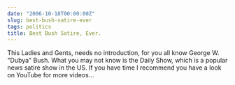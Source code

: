```yaml
---
date: "2006-10-18T00:00:00Z"
slug: best-bush-satire-ever
tags: politics
title: Best Bush Satire, Ever.
---
```


This Ladies and Gents, needs no introduction, for you all know George W.
"Dubya" Bush. What you may not know is the Daily Show, which is a popular news
satire show in the US. If you have time I recommend you have a look on YouTube
for more videos...
